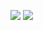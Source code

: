 ![](https://media.giphy.com/media/58FdRkpXWVgmWZGczT/giphy.gif)
![](https://i.imgur.com/TYCbXwc.png)
